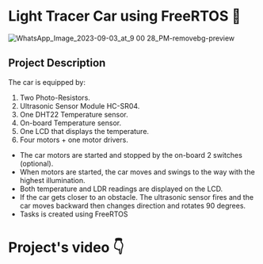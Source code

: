 # Light Tracer Car using FreeRTOS 🚗

![WhatsApp_Image_2023-09-03_at_9 00 28_PM-removebg-preview](https://github.com/abdelazez0/ARM_TivaC/assets/72413579/c56bdb07-0b52-444f-87bd-ea63e76675ee)

## Project Description

The car is equipped by:
1. Two Photo-Resistors.
2. Ultrasonic Sensor Module HC-SR04.
3. One DHT22 Temperature sensor.
4. On-board Temperature sensor.
5. One LCD that displays the temperature.
6. Four motors + one motor drivers.

- The car motors are started and stopped by the on-board 2 switches (optional).
- When motors are started, the car moves and swings to the way with the highest illumination.
- Both temperature and LDR readings are displayed on the LCD.
- If the car gets closer to an obstacle. The ultrasonic sensor fires and the car moves backward then changes direction and rotates 90 degrees.
- Tasks is created using FreeRTOS

# Project's video 👇



